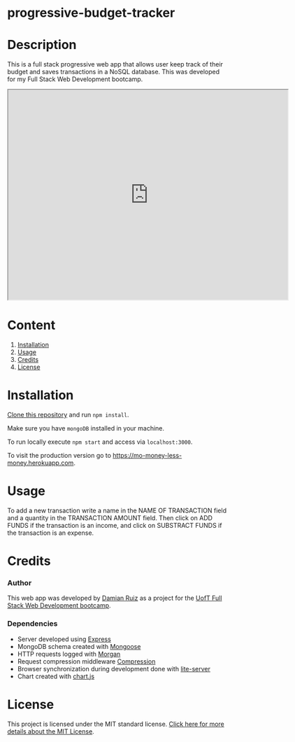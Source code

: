 # progressive-budget-tracker

# Description

This is a full stack progressive web app that allows user keep track of their budget and saves transactions in a NoSQL database. This was developed for my Full Stack Web Development bootcamp.

<iframe src="https://drive.google.com/file/d/1Oljv8ozHoiUon0P2eD0A9EGwu-bQ0l33/preview" width="640" height="480"></iframe>



# Content

1. [Installation](#Installation)
2. [Usage](#Usage)
3. [Credits](#Credits)
4. [License](#License)



# Installation

[Clone this repository]( https://github.com/jondam1985/fitness-tracker ) and run `npm install`.

Make sure you have `mongoDB` installed in your machine.

To run locally execute `npm start` and access via `localhost:3000`.

To visit the production version go to https://mo-money-less-money.herokuapp.com.



# Usage

To add a new transaction write a name in the NAME OF TRANSACTION field and a quantity in the TRANSACTION AMOUNT field. Then click on ADD FUNDS if the transaction is an income, and click on SUBSTRACT FUNDS if the transaction is an expense.



# Credits

### Author

This web app was developed by [Damian Ruiz](https:www.github.com/jondam1985) as a project for the [UofT Full Stack Web Development bootcamp]( https://bootcamp.learn.utoronto.ca/ ).



### Dependencies

- Server developed using [Express]( https://www.npmjs.com/package/express )
- MongoDB schema created with [Mongoose]( https://www.npmjs.com/package/mongoose )
- HTTP requests logged with [Morgan]( https://www.npmjs.com/package/morgan )
- Request compression middleware [Compression]( https://www.npmjs.com/package/compression )
- Browser synchronization during development done with [lite-server]( https://www.npmjs.com/package/lite-server )
- Chart created with [chart.js]( https://www.chartjs.org/ )



# License

This project is licensed under the MIT standard license. [Click here for more details about the MIT License]( https://opensource.org/licenses/MIT ).